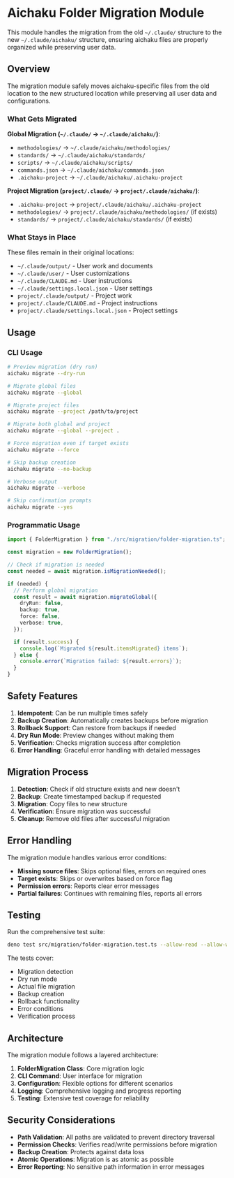 # Aichaku Folder Migration Module

This module handles the migration from the old `~/.claude/` structure to the new `~/.claude/aichaku/` structure,
ensuring aichaku files are properly organized while preserving user data.

## Overview

The migration module safely moves aichaku-specific files from the old location to the new structured location while
preserving all user data and configurations.

### What Gets Migrated

**Global Migration (`~/.claude/` → `~/.claude/aichaku/`)**:

- `methodologies/` → `~/.claude/aichaku/methodologies/`
- `standards/` → `~/.claude/aichaku/standards/`
- `scripts/` → `~/.claude/aichaku/scripts/`
- `commands.json` → `~/.claude/aichaku/commands.json`
- `.aichaku-project` → `~/.claude/aichaku/.aichaku-project`

**Project Migration (`project/.claude/` → `project/.claude/aichaku/`)**:

- `.aichaku-project` → `project/.claude/aichaku/.aichaku-project`
- `methodologies/` → `project/.claude/aichaku/methodologies/` (if exists)
- `standards/` → `project/.claude/aichaku/standards/` (if exists)

### What Stays in Place

These files remain in their original locations:

- `~/.claude/output/` - User work and documents
- `~/.claude/user/` - User customizations
- `~/.claude/CLAUDE.md` - User instructions
- `~/.claude/settings.local.json` - User settings
- `project/.claude/output/` - Project work
- `project/.claude/CLAUDE.md` - Project instructions
- `project/.claude/settings.local.json` - Project settings

## Usage

### CLI Usage

```bash
# Preview migration (dry run)
aichaku migrate --dry-run

# Migrate global files
aichaku migrate --global

# Migrate project files
aichaku migrate --project /path/to/project

# Migrate both global and project
aichaku migrate --global --project .

# Force migration even if target exists
aichaku migrate --force

# Skip backup creation
aichaku migrate --no-backup

# Verbose output
aichaku migrate --verbose

# Skip confirmation prompts
aichaku migrate --yes
```

### Programmatic Usage

```typescript
import { FolderMigration } from "./src/migration/folder-migration.ts";

const migration = new FolderMigration();

// Check if migration is needed
const needed = await migration.isMigrationNeeded();

if (needed) {
  // Perform global migration
  const result = await migration.migrateGlobal({
    dryRun: false,
    backup: true,
    force: false,
    verbose: true,
  });

  if (result.success) {
    console.log(`Migrated ${result.itemsMigrated} items`);
  } else {
    console.error(`Migration failed: ${result.errors}`);
  }
}
```

## Safety Features

1. **Idempotent**: Can be run multiple times safely
2. **Backup Creation**: Automatically creates backups before migration
3. **Rollback Support**: Can restore from backups if needed
4. **Dry Run Mode**: Preview changes without making them
5. **Verification**: Checks migration success after completion
6. **Error Handling**: Graceful error handling with detailed messages

## Migration Process

1. **Detection**: Check if old structure exists and new doesn't
2. **Backup**: Create timestamped backup if requested
3. **Migration**: Copy files to new structure
4. **Verification**: Ensure migration was successful
5. **Cleanup**: Remove old files after successful migration

## Error Handling

The migration module handles various error conditions:

- **Missing source files**: Skips optional files, errors on required ones
- **Target exists**: Skips or overwrites based on force flag
- **Permission errors**: Reports clear error messages
- **Partial failures**: Continues with remaining files, reports all errors

## Testing

Run the comprehensive test suite:

```bash
deno test src/migration/folder-migration.test.ts --allow-read --allow-write --allow-env
```

The tests cover:

- Migration detection
- Dry run mode
- Actual file migration
- Backup creation
- Rollback functionality
- Error conditions
- Verification process

## Architecture

The migration module follows a layered architecture:

1. **FolderMigration Class**: Core migration logic
2. **CLI Command**: User interface for migration
3. **Configuration**: Flexible options for different scenarios
4. **Logging**: Comprehensive logging and progress reporting
5. **Testing**: Extensive test coverage for reliability

## Security Considerations

- **Path Validation**: All paths are validated to prevent directory traversal
- **Permission Checks**: Verifies read/write permissions before migration
- **Backup Creation**: Protects against data loss
- **Atomic Operations**: Migration is as atomic as possible
- **Error Reporting**: No sensitive path information in error messages
